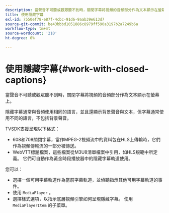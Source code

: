 ```yaml
---
description: 當聲音不可聽或觀眾聽不到時，關閉字幕將視頻的音頻部分作為文本顯示在螢幕上。
title: 使用隱藏字幕
exl-id: 7550ef78-e87f-4cbc-91d6-9aab39e613d7
source-git-commit: be43bbbd1051886c8979ff590a3197b2a7249b6a
workflow-type: tm+mt
source-wordcount: '210'
ht-degree: 0%

---
```


# 使用隱藏字幕{#work-with-closed-captions}

當聲音不可聽或觀眾聽不到時，關閉字幕將視頻的音頻部分作為文本顯示在螢幕上。

隱藏字幕通常與音頻使用相同的語言，並且還顯示背景聲音與文本，但字幕通常使用不同的語言，不包括背景聲音。

TVSDK支援呈現以下格式：

* 608和708關閉字幕，當作MPEG-2視頻流中的資料包在HLS上傳輸時，它們作為視頻傳輸流的一部分被傳送。
* WebVTT標題檔案，這些檔案從M3U8清單檔案中引用，如HLS規範中所定義。 它們可自動作為黃金時段播放器中的隱藏字幕軌道使用。

您可以：

* 選擇一個可用字幕軌道作為當前字幕軌道，並偵聽指示其他可用字幕軌道的事件。
* 使用 `MediaPlayer` 。
* 選擇樣式選項，以指示底層視頻引擎如何呈現隱藏字幕。 使用 `MediaPlayerItem` 的子菜單。
